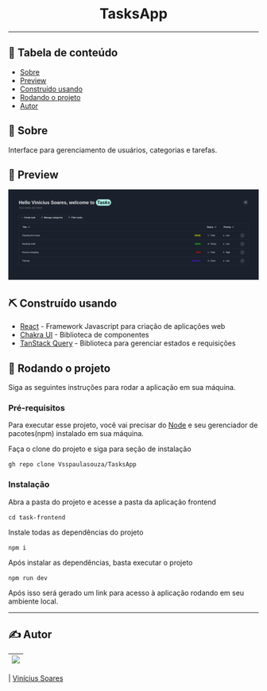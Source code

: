 <h1 align="center">TasksApp</h1>
 
---
 
## 📝 Tabela de conteúdo
-   [Sobre](#about)
-   [Preview](#demo)
-   [Construído usando](#built_using)
-   [Rodando o projeto](#getting_started)
-   [Autor](#authors)
 
## 🧐 Sobre <a name = "about"></a>
 
Interface para gerenciamento de usuários, categorias e tarefas.
 
## 🎥 Preview <a name = "demo"></a>
 
<a href="https://github.com/Vsspaulasouza/TasksApp">
<img src="../tasks.png" alt="Tasks"></img>
</a>
 
## ⛏️ Construído usando <a name = "built_using"></a>
 
-   [React](https://react.dev/) - Framework Javascript para criação de aplicações web
- [Chakra UI](https://chakra-ui.com/) - Biblioteca de componentes 
- [TanStack Query](https://tanstack.com/query/latest) - Biblioteca para gerenciar estados e requisições 
 
## 🏁 Rodando o projeto <a name = "getting_started"></a>
 
Siga as seguintes instruções para rodar a aplicação em sua máquina.

### Pré-requisitos

Para executar esse projeto, você vai precisar do [Node](https://nodejs.org/pt-br/) e seu gerenciador de pacotes(npm) instalado em sua máquina.

Faça o clone do projeto e siga para seção de instalação

```shell
gh repo clone Vsspaulasouza/TasksApp
```

### Instalação

Abra a pasta do projeto e acesse a pasta da aplicação frontend

```shell
cd task-frontend
```

Instale todas as dependências do projeto

```shell
npm i
```

Após instalar as dependências, basta executar o projeto

```shell
npm run dev
```

Após isso será gerado um link para acesso à aplicação rodando em seu ambiente local.

---

## ✍️ Autor <a name = "authors"></a>

| [<img src="https://avatars.githubusercontent.com/u/69551648?v=4" width=115>](https://github.com/Vsspaulasouza) |
| -------------------------------------------------------------------------------------------------------------- |

| [Vinícius Soares](https://github.com/Vsspaulasouza)

